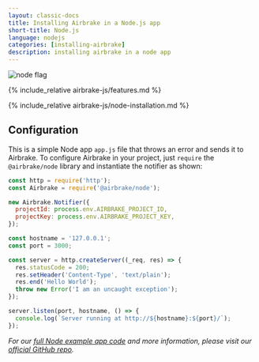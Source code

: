 ```yaml
---
layout: classic-docs
title: Installing Airbrake in a Node.js app
short-title: Node.js
language: nodejs
categories: [installing-airbrake]
description: installing airbrake in a node app
---
```

![node flag](/docs/assets/img/docs/node_flag.jpeg)

{% include_relative airbrake-js/features.md %}

{% include_relative airbrake-js/node-installation.md %}

## Configuration

This is a simple Node app `app.js` file that throws an error and sends it to Airbrake. To configure Airbrake in your project, just `require` the `@airbrake/node` library and instantiate the notifier as shown:

```js
const http = require('http');
const Airbrake = require('@airbrake/node');

new Airbrake.Notifier({
  projectId: process.env.AIRBRAKE_PROJECT_ID,
  projectKey: process.env.AIRBRAKE_PROJECT_KEY,
});

const hostname = '127.0.0.1';
const port = 3000;

const server = http.createServer((_req, res) => {
  res.statusCode = 200;
  res.setHeader('Content-Type', 'text/plain');
  res.end('Hello World');
  throw new Error('I am an uncaught exception');
});

server.listen(port, hostname, () => {
  console.log(`Server running at http://${hostname}:${port}/`);
});
```

*For our [full Node example app code](https://github.com/airbrake/airbrake-js/tree/master/packages/node/examples) and more information, please visit our [official GitHub repo](https://github.com/airbrake/airbrake-js/tree/master/packages/node).*
